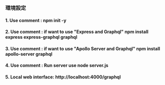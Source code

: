 ### 環境設定

#### 1. Use comment : npm init -y

#### 2. Use comment : if want to use "Express and Graphql" npm install express express-graphql graphql

#### 3. Use comment : if want to use "Apollo Server and Graphql" npm install apollo-server graphql

#### 4. Use comment : Run server use node server.js

#### 5. Local web interface: http://localhost:4000/graphql

